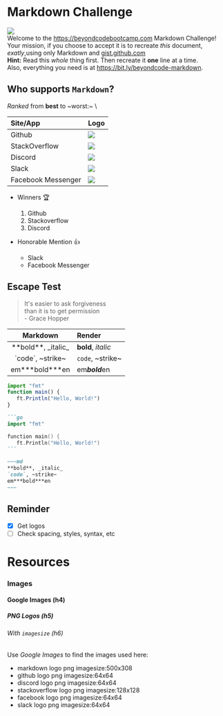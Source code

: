 # Markdown Challenge

![](https://codekitapp.com/images/help/free-markdown-icon@2x.png) \
Welcome to the https://beyondcodebootcamp.com Markdown Challenge! \
Your mission, if you choose to accept it is to recreate _this_ document, _exatly_,using only Markdown and [gist.github.com]() \
**Hint:** Read this _whole_ thing first. Then recreate it **one** line at a time. \
Also, everything you need is at https://bit.ly/beyondcode-markdown.

## Who supports `Markdown`?

_Ranked_ from **best** to ~worst:~ \

| **Site/App** | **Logo** |
| :--- | :--- |
| Github | ![](https://images.sftcdn.net/images/t_app-logo-l,f_auto/p/2a7ef5b4-9a66-11e6-ada3-00163ed833e7/4242369951/github-github-logo.png) |
| StackOverflow | ![](https://cdn.iconscout.com/icon/free/png-128/stackoverflow-286085.png) |
| Discord | ![](https://images.sftcdn.net/images/t_app-logo-l,f_auto/p/db78765c-6e9a-4355-95d6-8b68b09d004c/2051679261/discord-icon.png) |
| Slack | ![](https://images.sftcdn.net/images/t_app-logo-l,f_auto/p/cb832fa4-9b4f-11e6-8d2a-00163ed833e7/4109720515/slack-appIcon_desktop.png) |
| Facebook Messenger | ![](https://screenshots.dgtcdn.net/images/t_app-logo-l,f_auto,dpr_auto/p/c2987150-9b64-11e6-baaa-00163ec9f5fa/4020520298/facebook-messenger-logo.jpg) |

* Winners :trophy:
  1. Github
  2. Stackoverflow
  3. Discord

* Honorable Mention :+1:
  * Slack
  * Facebook Messenger

## Escape Test

> It's easier to ask forgiveness \
> than it is to get permission \
> \- Grace Hopper

| **Markdown** | **Render** |
| :----: | :--- |
| \*\*bold\*\*, \_italic\_ | **bold**, _italic_ |
| \`code\`, \~strike\~ | `code`, ~strike~ |
|em\*\*\*bold\*\*\*en |em***bold***en |

```javascript
import "fmt"
function main() {
   ft.Println("Hello, World!")
}
```

~~~md
```go
import "fmt"

function main() {
   ft.Println("Hello, World!")
```
~~~

```md
~~~md
**bold**, _italic_
`code`, ~strike~
em***bold***en
~~~
```

## Reminder

- [x] Get logos
- [ ] Check spacing, styles, syntax, etc

# Resources

### Images

#### Google Images (h4)

##### PNG Logos (h5)

###### With `imagesize` (h6)

Use _Google Images_ to find the images used here:

* markdown logo png imagesize:500x308
* github logo png imagesize:64x64
* discord logo png imagesize:64x64
* stackoverflow logo png imagesize:128x128
* facebook logo png imagesize:64x64
* slack logo png imagesize:64x64